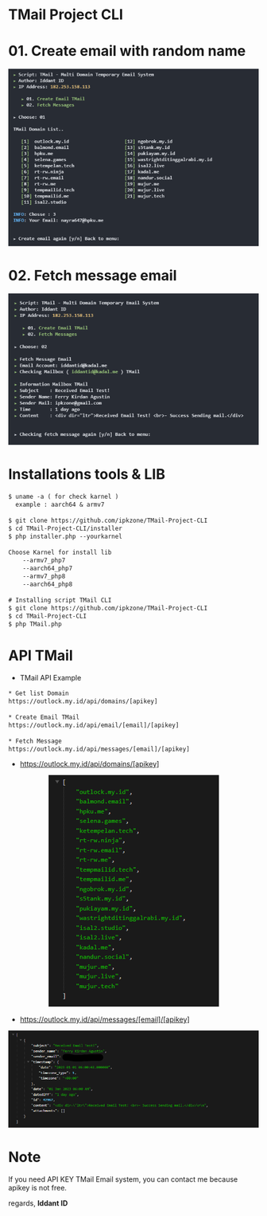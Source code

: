 # TMail Project CLI

# 01. Create email with random name
<center><img src="listdomen.png" alt="Domain list"></center>

# 02. Fetch message email
<center><img src="fecth.png" alt="Read mail"></center>

# Installations tools & LIB
```shell
$ uname -a ( for check karnel )
  example : aarch64 & armv7

$ git clone https://github.com/ipkzone/TMail-Project-CLI
$ cd TMail-Project-CLI/installer
$ php installer.php --yourkarnel

Choose Karnel for install lib
    --armv7_php7
    --aarch64_php7
    --armv7_php8
    --aarch64_php8
    
# Installing script TMail CLI
$ git clone https://github.com/ipkzone/TMail-Project-CLI
$ cd TMail-Project-CLI
$ php TMail.php

```
# API TMail
- TMail API Example
```shell
* Get list Domain
https://outlock.my.id/api/domains/[apikey]

* Create Email TMail
https://outlock.my.id/api/email/[email]/[apikey]

* Fetch Message
https://outlock.my.id/api/messages/[email]/[apikey]

```
- https://outlock.my.id/api/domains/[apikey]
<center><img src="list.png" alt="Domain list"></center>

- https://outlock.my.id/api/messages/[email]/[apikey]
<center><img src="read.png" alt="Read mail"></center>

# Note
If you need API KEY TMail Email system, you can contact me because apikey is not free.

regards,
**Iddant ID**




